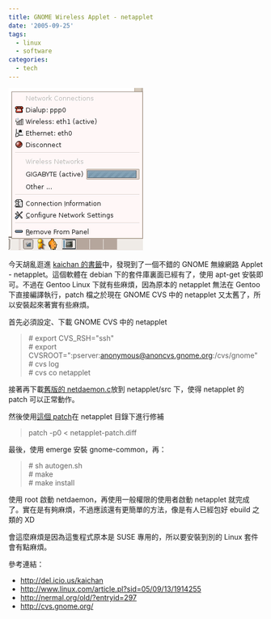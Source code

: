 ```yaml
---
title: GNOME Wireless Applet - netapplet
date: '2005-09-25'
tags:
  - linux
  - software
categories:
  - tech
---
```

[![netapplet](images/0.png)](http://www.flickr.com/photos/yurenju/46245674/ "Photo Sharing")  
  
今天胡亂逛進 [kaichan 的書籤](http://del.icio.us/kaichan)中，發現到了一個不錯的 GNOME 無線網路 Applet - netapplet。這個軟體在 debian 下的套件庫裏面已經有了，使用 apt-get 安裝即可。不過在 Gentoo Linux 下就有些麻煩，因為原本的 netapplet 無法在 Gentoo 下直接編譯執行，patch 檔之於現在 GNOME CVS 中的 netapplet 又太舊了，所以安裝起來著實有些麻煩。  
  
  
  
首先必須設定、下載 GNOME CVS 中的 netapplet  

> \# export CVS\_RSH="ssh"  
> \# export CVSROOT=":pserver:anonymous@anoncvs.gnome.org:/cvs/gnome"  
> \# cvs log  
> \# cvs co netapplet

  
接著再下載[舊版的 netdaemon.c](http://cvs.gnome.org/viewcvs/*checkout*/netapplet/src/netdaemon.c?rev=1.1)放到 netapplet/src 下，使得 netapplet 的 patch 可以正常動作。  
  
然後使用[這個 patch](http://www.gnome.org/~carlosg/stuff/netapplet/netapplet-patch.diff)在 netapplet 目錄下進行修補  

> patch -p0 < netapplet-patch.diff

  
  
最後，使用 emerge 安裝 gnome-common，再：  

> \# sh autogen.sh  
> \# make  
> \# make install

  
  
使用 root 啟動 netdaemon，再使用一般權限的使用者啟動 netapplet 就完成了。實在是有夠麻煩，不過應該還有更簡單的方法，像是有人已經包好 ebuild 之類的 XD  
  
會這麼麻煩是因為這隻程式原本是 SUSE 專用的，所以要安裝到別的 Linux 套件會有點麻煩。  
  
  
參考連結：  

*   http://del.icio.us/kaichan
*   http://www.linux.com/article.pl?sid=05/09/13/1914255
*   http://nermal.org/old/?entryid=297
*   http://cvs.gnome.org/
